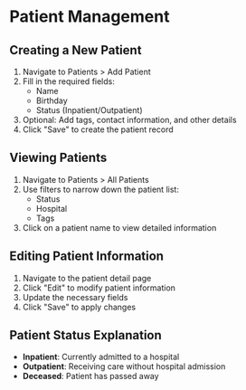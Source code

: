 # Patient Management

## Creating a New Patient

1. Navigate to Patients > Add Patient
2. Fill in the required fields:
   - Name
   - Birthday
   - Status (Inpatient/Outpatient)
3. Optional: Add tags, contact information, and other details
4. Click "Save" to create the patient record

## Viewing Patients

1. Navigate to Patients > All Patients
2. Use filters to narrow down the patient list:
   - Status
   - Hospital
   - Tags
3. Click on a patient name to view detailed information

## Editing Patient Information

1. Navigate to the patient detail page
2. Click "Edit" to modify patient information
3. Update the necessary fields
4. Click "Save" to apply changes

## Patient Status Explanation

- **Inpatient**: Currently admitted to a hospital
- **Outpatient**: Receiving care without hospital admission
- **Deceased**: Patient has passed away